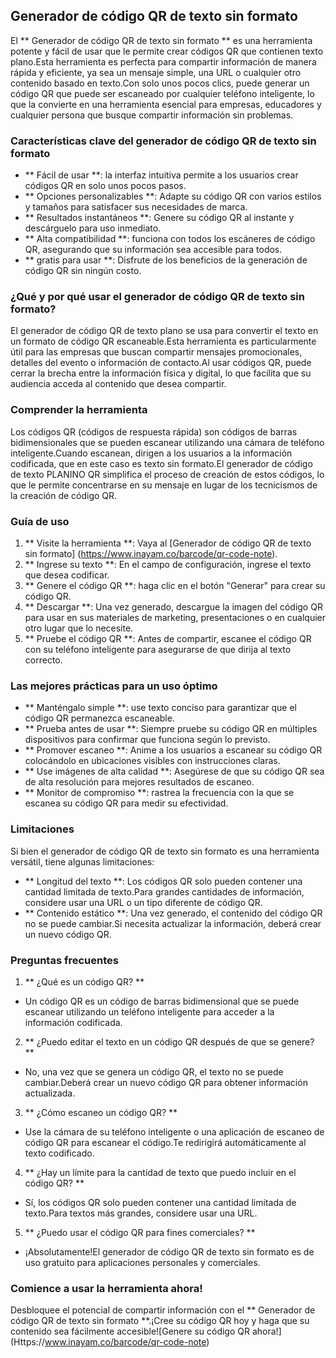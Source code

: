 ## Generador de código QR de texto sin formato

El ** Generador de código QR de texto sin formato ** es una herramienta potente y fácil de usar que le permite crear códigos QR que contienen texto plano.Esta herramienta es perfecta para compartir información de manera rápida y eficiente, ya sea un mensaje simple, una URL o cualquier otro contenido basado en texto.Con solo unos pocos clics, puede generar un código QR que puede ser escaneado por cualquier teléfono inteligente, lo que la convierte en una herramienta esencial para empresas, educadores y cualquier persona que busque compartir información sin problemas.

### Características clave del generador de código QR de texto sin formato

- ** Fácil de usar **: la interfaz intuitiva permite a los usuarios crear códigos QR en solo unos pocos pasos.
- ** Opciones personalizables **: Adapte su código QR con varios estilos y tamaños para satisfacer sus necesidades de marca.
- ** Resultados instantáneos **: Genere su código QR al instante y descárguelo para uso inmediato.
- ** Alta compatibilidad **: funciona con todos los escáneres de código QR, asegurando que su información sea accesible para todos.
- ** gratis para usar **: Disfrute de los beneficios de la generación de código QR sin ningún costo.

### ¿Qué y por qué usar el generador de código QR de texto sin formato?

El generador de código QR de texto plano se usa para convertir el texto en un formato de código QR escaneable.Esta herramienta es particularmente útil para las empresas que buscan compartir mensajes promocionales, detalles del evento o información de contacto.Al usar códigos QR, puede cerrar la brecha entre la información física y digital, lo que facilita que su audiencia acceda al contenido que desea compartir.

### Comprender la herramienta

Los códigos QR (códigos de respuesta rápida) son códigos de barras bidimensionales que se pueden escanear utilizando una cámara de teléfono inteligente.Cuando escanean, dirigen a los usuarios a la información codificada, que en este caso es texto sin formato.El generador de código de texto PLANINO QR simplifica el proceso de creación de estos códigos, lo que le permite concentrarse en su mensaje en lugar de los tecnicismos de la creación de código QR.

### Guía de uso

1. ** Visite la herramienta **: Vaya al [Generador de código QR de texto sin formato] (https://www.inayam.co/barcode/qr-code-note).
2. ** Ingrese su texto **: En el campo de configuración, ingrese el texto que desea codificar.
3. ** Genere el código QR **: haga clic en el botón "Generar" para crear su código QR.
4. ** Descargar **: Una vez generado, descargue la imagen del código QR para usar en sus materiales de marketing, presentaciones o en cualquier otro lugar que lo necesite.
5. ** Pruebe el código QR **: Antes de compartir, escanee el código QR con su teléfono inteligente para asegurarse de que dirija al texto correcto.

### Las mejores prácticas para un uso óptimo

- ** Manténgalo simple **: use texto conciso para garantizar que el código QR permanezca escaneable.
- ** Prueba antes de usar **: Siempre pruebe su código QR en múltiples dispositivos para confirmar que funciona según lo previsto.
- ** Promover escaneo **: Anime a los usuarios a escanear su código QR colocándolo en ubicaciones visibles con instrucciones claras.
- ** Use imágenes de alta calidad **: Asegúrese de que su código QR sea de alta resolución para mejores resultados de escaneo.
- ** Monitor de compromiso **: rastrea la frecuencia con la que se escanea su código QR para medir su efectividad.

### Limitaciones

Si bien el generador de código QR de texto sin formato es una herramienta versátil, tiene algunas limitaciones:
- ** Longitud del texto **: Los códigos QR solo pueden contener una cantidad limitada de texto.Para grandes cantidades de información, considere usar una URL o un tipo diferente de código QR.
- ** Contenido estático **: Una vez generado, el contenido del código QR no se puede cambiar.Si necesita actualizar la información, deberá crear un nuevo código QR.

### Preguntas frecuentes

1. ** ¿Qué es un código QR? **
- Un código QR es un código de barras bidimensional que se puede escanear utilizando un teléfono inteligente para acceder a la información codificada.

2. ** ¿Puedo editar el texto en un código QR después de que se genere? **
- No, una vez que se genera un código QR, el texto no se puede cambiar.Deberá crear un nuevo código QR para obtener información actualizada.

3. ** ¿Cómo escaneo un código QR? **
- Use la cámara de su teléfono inteligente o una aplicación de escaneo de código QR para escanear el código.Te redirigirá automáticamente al texto codificado.

4. ** ¿Hay un límite para la cantidad de texto que puedo incluir en el código QR? **
- Sí, los códigos QR solo pueden contener una cantidad limitada de texto.Para textos más grandes, considere usar una URL.

5. ** ¿Puedo usar el código QR para fines comerciales? **
- ¡Absolutamente!El generador de código QR de texto sin formato es de uso gratuito para aplicaciones personales y comerciales.

### Comience a usar la herramienta ahora!

Desbloquee el potencial de compartir información con el ** Generador de código QR de texto sin formato **.¡Cree su código QR hoy y haga que su contenido sea fácilmente accesible![Genere su código QR ahora!] (Https://www.inayam.co/barcode/qr-code-note)